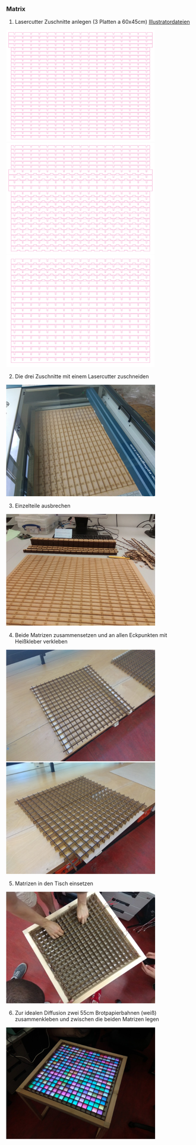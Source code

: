 ### Matrix
1. Lasercutter Zuschnitte anlegen (3 Platten a 60x45cm)
[Illustratordateien](https://github.com/cbm-instructions/bits-please/blob/master/Matrix/Zuschnitt_Matrix.zip)

<img src="Zuschnitt_1.jpg" height="300">

<img src="Zuschnitt_2.jpg" height="300">

<img src="Zuschnitt_3.jpg" height="300">

2. Die drei Zuschnitte mit einem Lasercutter zuschneiden

<img src="Lasercutter.jpg" height="300">

3. Einzelteile ausbrechen

<img src="Einzelteile.jpg" height="300">

4. Beide Matrizen zusammensetzen und an allen Eckpunkten mit Heißkleber verkleben

<img src="Matrix_1.jpg" height="300">

<img src="Matrix_2.jpg" height="300">

5. Matrizen in den Tisch einsetzen

<img src="Matrizen_einsetzen.jpg" height="300">

6. Zur idealen Diffusion zwei 55cm Brotpapierbahnen (weiß) zusammenkleben und zwischen die beiden Matrizen legen

<img src="Diffusion.jpg" height="300">
